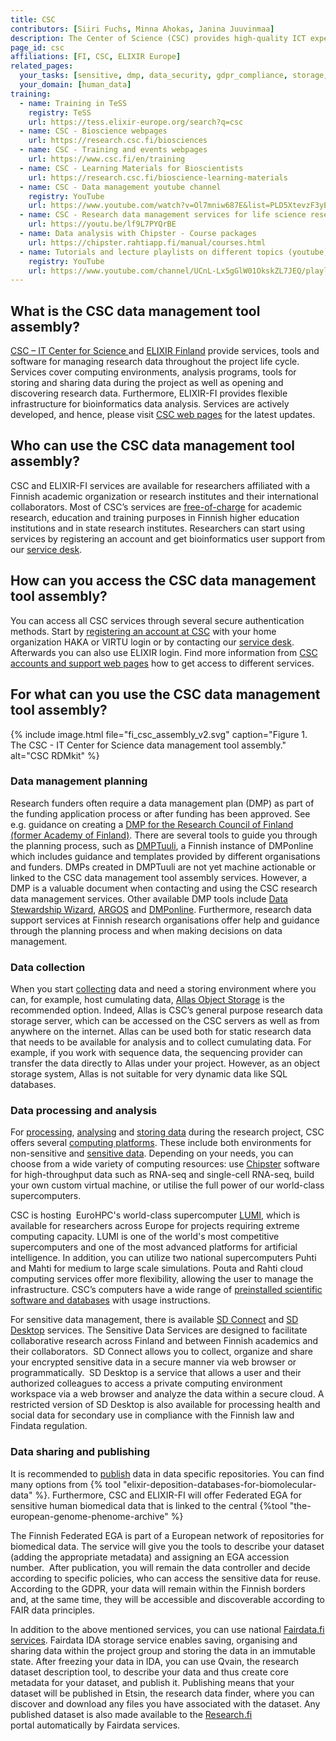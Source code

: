 ```yaml
---
title: CSC
contributors: [Siiri Fuchs, Minna Ahokas, Janina Juuvinmaa]
description: The Center of Science (CSC) provides high-quality ICT expert services for researchers in Finland and their collaborators.
page_id: csc
affiliations: [FI, CSC, ELIXIR Europe]
related_pages: 
  your_tasks: [sensitive, dmp, data_security, gdpr_compliance, storage, data_publication, data_transfer, data_analysis]
  your_domain: [human_data]
training:
  - name: Training in TeSS
    registry: TeSS
    url: https://tess.elixir-europe.org/search?q=csc
  - name: CSC - Bioscience webpages
    url: https://research.csc.fi/biosciences
  - name: CSC - Training and events webpages
    url: https://www.csc.fi/en/training
  - name: CSC - Learning Materials for Bioscientists
    url: https://research.csc.fi/bioscience-learning-materials
  - name: CSC - Data management youtube channel
    registry: YouTube
    url: https://www.youtube.com/watch?v=Ol7mniw687E&list=PLD5XtevzF3yEZw-8LadtaGVV8Um6CbMja
  - name: CSC - Research data management services for life science research (youtube video)
    url: https://youtu.be/lf9L7PYQrBE
  - name: Data analysis with Chipster - Course packages
    url: https://chipster.rahtiapp.fi/manual/courses.html
  - name: Tutorials and lecture playlists on different topics (youtube)
    registry: YouTube
    url: https://www.youtube.com/channel/UCnL-Lx5gGlW01OkskZL7JEQ/playlists
---
```


## What is the CSC data management tool assembly?
[CSC – IT Center for Science ](https://research.csc.fi/home) and [ELIXIR Finland](https://www.elixir-finland.org/en/frontpage/) provide services, tools and software for managing research data throughout the project life cycle. Services cover computing environments, analysis programs, tools for storing and sharing data during the project as well as opening and discovering research data. Furthermore, ELIXIR-FI provides flexible infrastructure for bioinformatics data analysis. Services are actively developed, and hence, please visit [CSC web pages](https://research.csc.fi/home) for the latest updates.


## Who can use the CSC data management tool assembly?
CSC and ELIXIR-FI services are available for researchers affiliated with a Finnish academic organization or research institutes and their international collaborators. Most of CSC’s services are [free-of-charge](https://research.csc.fi/free-of-charge-use-cases) for academic research, education and training purposes in Finnish higher education institutions and in state research institutes. Researchers can start using services by registering an account and get bioinformatics user support from our [service desk](mailto:servicedesk@csc.fi).


## How can you access the CSC data management tool assembly?
You can access all CSC services through several secure authentication methods. Start by [registering an account at CSC](https://docs.csc.fi/accounts/how-to-create-new-user-account/) with your home organization HAKA or VIRTU login or by contacting our [service desk](mailto:servicedesk@csc.fi). Afterwards you can also use ELIXIR login. Find more information from [CSC accounts and support web pages](https://research.csc.fi//accounts-and-projects) how to get access to different services.


## For what can you use the CSC data management tool assembly?

{% include image.html file="fi_csc_assembly_v2.svg" caption="Figure 1. The CSC - IT Center for Science data management tool assembly." alt="CSC RDMkit" %}

### Data management planning
Research funders often require a data management plan (DMP) as part of the funding application process or after funding has been approved. See e.g. guidance on creating a [DMP for the Research Council of Finland (former Academy of Finland)](https://www.aka.fi/en/research-funding/apply-for-funding/how-to-apply-for-funding/az-index-of-application-guidelines2/data-management-plan/data-management-plan/). There are several tools to guide you through the planning process, such as [DMPTuuli](https://dmptuuli.fi/), a Finnish instance of DMPonline which includes guidance and templates provided by different organisations and funders. DMPs created in DMPTuuli are not yet machine actionable or linked to the CSC data management tool assembly services. However, a DMP is a valuable document when contacting and using the CSC research data management services. Other available DMP tools include [Data Stewardship Wizard](https://researchers.ds-wizard.org/wizard/), [ARGOS](https://argos.openaire.eu/splash/) and [DMPonline](https://dmponline.dcc.ac.uk/). Furthermore, research data support services at Finnish research organisations offer help and guidance through the planning process and when making decisions on data management.


### Data collection
When you start [collecting](collecting) data and need a storing environment where you can, for example, host cumulating data, [Allas Object Storage](https://research.csc.fi/-/allas) is the recommended option. Indeed, Allas is CSC’s general purpose research data storage server, which can be accessed on the CSC servers as well as from anywhere on the internet. Allas can be used both for static research data that needs to be available for analysis and to collect cumulating data. For example, if you work with sequence data, the sequencing provider can transfer the data directly to Allas under your project. However, as an object storage system, Allas is not suitable for very dynamic data like SQL databases.


### Data processing and analysis 
For [processing](processing), [analysing](analysing) and [storing data](storage) during the research project, CSC offers several [computing platforms](https://research.csc.fi/computing). These include both environments for non-sensitive and [sensitive data](data_sensitivity). Depending on your needs, you can choose from a wide variety of computing resources: use [Chipster](https://chipster.csc.fi/) software for high-throughput data such as RNA-seq and single-cell RNA-seq, build your own custom virtual machine, or utilise the full power of our world-class supercomputers.

CSC is hosting  EuroHPC's world-class supercomputer [LUMI](https://www.lumi-supercomputer.eu/), which is available for researchers across Europe for projects requiring extreme computing capacity. LUMI is one of the world's most competitive supercomputers and one of the most advanced platforms for artificial intelligence. In addition, you can utilize two national supercomputers Puhti and Mahti for medium to large scale simulations. Pouta and Rahti cloud computing services offer more flexibility, allowing the user to manage the infrastructure. CSC’s computers have a wide range of [preinstalled scientific software and databases](https://research.csc.fi/bioscience-programs) with usage instructions.

For sensitive data management, there is available [SD Connect](https://research.csc.fi/-/sd-connect) and [SD Desktop](https://research.csc.fi/-/sd-desktop) services. The Sensitive Data Services are designed to facilitate collaborative research across Finland and between Finnish academics and their collaborators.  SD Connect allows you to collect, organize and share your encrypted sensitive data in a secure manner via web browser or programmatically.  SD Desktop is a service that allows a user and their authorized colleagues to access a private computing environment workspace via a web browser and analyze the data within a secure cloud. A restricted version of SD Desktop is also available for processing health and social data for secondary use in compliance with the Finnish law and Findata regulation.


### Data sharing and publishing
It is recommended to [publish](data_publication) data in data specific repositories. You can find many options from {% tool "elixir-deposition-databases-for-biomolecular-data" %}.  Furthermore, CSC and ELIXIR-FI will offer Federated EGA for sensitive human biomedical data that is linked to the central {%tool "the-european-genome-phenome-archive" %}

The Finnish Federated EGA is part of a European network of repositories for biomedical data. The service will give you the tools to describe your dataset (adding the appropriate metadata) and assigning an EGA accession number.  After publication, you will remain the data controller and decide according to specific policies, who can access the sensitive data for reuse. According to the GDPR, your data will remain within the Finnish borders and, at the same time, they will be accessible and discoverable according to FAIR data principles. 

In addition to the above mentioned services, you can use national [Fairdata.fi services](https://research.csc.fi/-/fairdata-services). Fairdata IDA storage service enables saving, organising and sharing data within the project group and storing the data in an immutable state. After freezing your data in IDA, you can use Qvain, the research dataset description tool, to describe your data and thus create core metadata for your dataset, and publish it. Publishing means that your dataset will be published in Etsin, the research data finder, where you can discover and download any files you have associated with the dataset. Any published dataset is also made available to the [Research.fi](https://research.fi/en/) portal automatically by Fairdata services.
